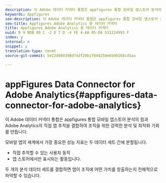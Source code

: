 ```yaml
---
description: 이 Adobe 데이터 커넥터 통합은 appfigures 통합 모바일 앱스토어 분석의 힘과 Adobe Analytics의 직접 앱 추적을 결합하여 조직을 위한 강력한 분석 및 최적화 기회를 만듭니다.
keywords: Appfigures
seo-description: 이 Adobe 데이터 커넥터 통합은 appfigures 통합 모바일 앱스토어 분석의 힘과 Adobe Analytics의 직접 앱 추적을 결합하여 조직을 위한 강력한 분석 및 최적화 기회를 만듭니다.
seo-title: Appfigures Adobe Analytics 용 데이터 커넥터
title: Appfigures Adobe Analytics 용 데이터 커넥터
uuid: B 9 BDB 88 C -2 D 7 D -4 FE 4-AA 05-DA 531224993 F
index: y
internal: n
snippet: y
translation-type: tm+mt
source-git-commit: 5e22d080398d74df29b1f849258e6500168cd5aa

---
```



# appFigures Data Connector for Adobe Analytics{#appfigures-data-connector-for-adobe-analytics}

이 Adobe 데이터 커넥터 통합은 appfigures 통합 모바일 앱스토어 분석의 힘과 Adobe Analytics의 직접 앱 추적을 결합하여 조직을 위한 강력한 분석 및 최적화 기회를 만듭니다.

모바일 앱의 세계에서 가장 중요한 성능 지표는 두 데이터 세트 간에 분할됩니다.

* 직접 추적할 수 있는 사용자 동작
* 앱 스토어에서만 표시되는 활동입니다.

두 개의 분석 데이터 세트를 결합하면 앱이 조직에 어떤 가치를 창출하는지 전체적으로 파악할 수 있습니다.
